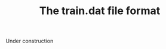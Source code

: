 ﻿---
title: "The **train.dat** file format"
linktitle: "The train.dat file"
weight: 2
---

Under construction
